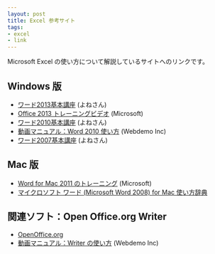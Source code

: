```yaml
---
layout: post
title: Excel 参考サイト
tags:
- excel
- link
---
```

Microsoft Excel の使い方について解説しているサイトへのリンクです。

## Windows 版
- [ワード2013基本講座](http://www4.synapse.ne.jp/yone/word2013/) (よねさん)
- [Office 2013 トレーニングビデオ](http://www.microsoft.com/ja-jp/office/2013/business/training/training-video/default.aspx) (Microsoft)
- [ワード2010基本講座](http://www4.synapse.ne.jp/yone/word2010/) (よねさん)
- [動画マニュアル：Word 2010 使い方](http://www.dougamanual.com/blog/231/) (Webdemo Inc)
- [ワード2007基本講座](http://www.eurus.dti.ne.jp/~yoneyama/Word2007/) (よねさん)

## Mac 版
- [Word for Mac 2011 のトレーニング](https://support.office.com/ja-jp/article/Word-for-Mac-2011-%E3%81%AE%E3%83%88%E3%83%AC%E3%83%BC%E3%83%8B%E3%83%B3%E3%82%B0-b88f4636-7395-4dcc-b56c-af99307df723) (Microsoft)
- [マイクロソフト ワード (Microsoft Word 2008) for Mac 使い方辞典](http://www.openspc2.org/reibun/Microsoft_word2008_for_mac/)

## 関連ソフト：Open Office.org Writer
- [OpenOffice.org](http://www.openoffice.org/ja/)
- [動画マニュアル：Writer の使い方](http://www.dougamanual.com/blog/127/) (Webdemo Inc)
